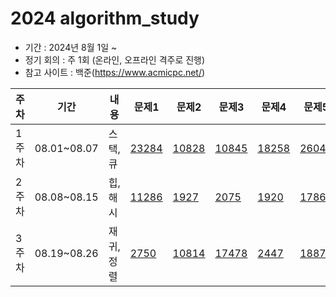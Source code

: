 # 2024 algorithm_study

- 기간 : 2024년 8월 1일 ~   
- 정기 회의 : 주 1회 (온라인, 오프라인 격주로 진행)   
- 참고 사이트 : 백준(https://www.acmicpc.net/)

  
|주차|기간|내용|문제1|문제2|문제3|문제4|문제5|
|------|---|---|---|---|---|---|---|
|1주차|08.01~08.07|스택, 큐|[23284](https://www.acmicpc.net/problem/23284)|[10828](https://www.acmicpc.net/problem/10828)|[10845](https://www.acmicpc.net/problem/10845)|[18258](https://www.acmicpc.net/problem/18258)|[26042](https://www.acmicpc.net/problem/26042)|
|2주차|08.08~08.15|힙, 해시|[11286](https://www.acmicpc.net/problem/11286)|[1927](https://www.acmicpc.net/problem/1927)|[2075](https://www.acmicpc.net/problem/2075)|[1920](https://www.acmicpc.net/problem/1920)|[1786](https://www.acmicpc.net/problem/1786)
|3주차|08.19~08.26|재귀, 정렬|[2750](https://www.acmicpc.net/problem/2750)|[10814](https://www.acmicpc.net/problem/10814)|[17478](https://www.acmicpc.net/problem/17478)|[2447](https://www.acmicpc.net/problem/2447)|[18870](https://www.acmicpc.net/problem/18870)|

